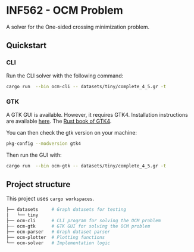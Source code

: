 # INF562 - OCM Problem

A solver for the One-sided crossing minimization problem.

## Quickstart

### CLI

Run the CLI solver with the following command:

```bash
cargo run  --bin ocm-cli -- datasets/tiny/complete_4_5.gr -t
```

### GTK

A GTK GUI is available. However, it requires GTK4. Installation instructions are available [here](https://gtk-rs.org/gtk4-rs/stable/latest/book/installation.html).
The [Rust book of GTK4](https://gtk-rs.org/gtk4-rs/stable/latest/book).

You can then check the gtk version on your machine:

```bash
pkg-config --modversion gtk4
```

Then run the GUI with:

```bash
cargo run  --bin ocm-gtk -- datasets/tiny/complete_4_5.gr -t
```

## Project structure

This project uses `cargo workspaces`.

```bash
├── datasets     # Graph datasets for testing
│   └── tiny
├── ocm-cli      # CLI program for solving the OCM problem
├── ocm-gtk      # GTK GUI for solving the OCM problem
├── ocm-parser   # Graph dataset parser
├── ocm-plotter  # Plotting functions
└── ocm-solver   # Implementation logic
```
